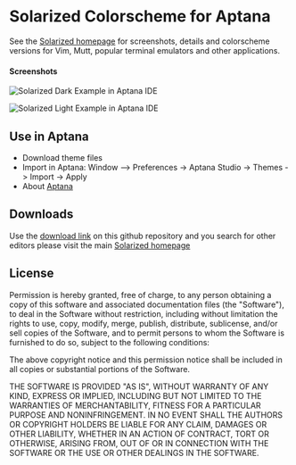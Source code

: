 # Solarized Colorscheme for Aptana
See the [Solarized homepage](http://ethanschoonover.com/solarized) for screenshots, 
details and colorscheme versions for Vim, Mutt, popular terminal emulators and 
other applications.

#### Screenshots
![Solarized Dark Example in Aptana IDE][dark]

![Solarized Light Example in Aptana IDE][light]

[dark]: https://raw.github.com/bueltge/Aptana-Solarized/master/screenshots/Aptana-Solarized-Dark_001.png
[light]: https://raw.github.com/bueltge/Aptana-Solarized/master/screenshots/Aptana-Solarized-Light_001.png "Solarized Light Example in Aptana IDE"

## Use in Aptana

 * Download theme files
 * Import in Aptana: Window --> Preferences -> Aptana Studio -> Themes -> Import -> Apply
 * About [Aptana](http://aptana.com/)

## Downloads
Use the [download link](https://github.com/bueltge/Aptana-Solarized/archive/master.zip) on this github repository and you search for other editors please visit the main [Solarized homepage](http://ethanschoonover.com/solarized)

[Solarized homepage]:   http://ethanschoonover.com/solarized
[Solarized repository]: https://github.com/altercation/solarized

## License
Permission is hereby granted, free of charge, to any person obtaining a copy
of this software and associated documentation files (the "Software"), to deal
in the Software without restriction, including without limitation the rights
to use, copy, modify, merge, publish, distribute, sublicense, and/or sell
copies of the Software, and to permit persons to whom the Software is
furnished to do so, subject to the following conditions:

The above copyright notice and this permission notice shall be included in
all copies or substantial portions of the Software.

THE SOFTWARE IS PROVIDED "AS IS", WITHOUT WARRANTY OF ANY KIND, EXPRESS OR
IMPLIED, INCLUDING BUT NOT LIMITED TO THE WARRANTIES OF MERCHANTABILITY,
FITNESS FOR A PARTICULAR PURPOSE AND NONINFRINGEMENT. IN NO EVENT SHALL THE
AUTHORS OR COPYRIGHT HOLDERS BE LIABLE FOR ANY CLAIM, DAMAGES OR OTHER
LIABILITY, WHETHER IN AN ACTION OF CONTRACT, TORT OR OTHERWISE, ARISING FROM,
OUT OF OR IN CONNECTION WITH THE SOFTWARE OR THE USE OR OTHER DEALINGS IN
THE SOFTWARE.